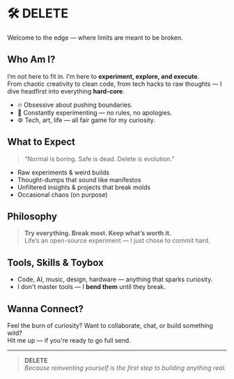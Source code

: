 # 🛠️ DELETE

Welcome to the edge — where limits are meant to be broken.

##  Who Am I?

I’m not here to fit in. I’m here to **experiment, explore, and execute**.  
From chaotic creativity to clean code, from tech hacks to raw thoughts — I dive headfirst into everything **hard-core**.

- 🔥 Obsessive about pushing boundaries.
- 🧪 Constantly experimenting — no rules, no apologies.
- ⚙️ Tech, art, life — all fair game for my curiosity.

##  What to Expect

> “Normal is boring. Safe is dead. Delete is evolution.”

- Raw experiments & weird builds  
- Thought-dumps that sound like manifestos  
- Unfiltered insights & projects that break molds  
- Occasional chaos (on purpose)

##  Philosophy

> **Try everything. Break most. Keep what’s worth it.**  
> Life’s an open-source experiment — I just chose to commit hard.

##  Tools, Skills & Toybox

- Code, AI, music, design, hardware — anything that sparks curiosity.
- I don't master tools — I **bend them** until they break.

##  Wanna Connect?

Feel the burn of curiosity? Want to collaborate, chat, or build something wild?  
Hit me up — if you're ready to go full send.

---

> **DELETE**  
> _Because reinventing yourself is the first step to building anything real._
> 
